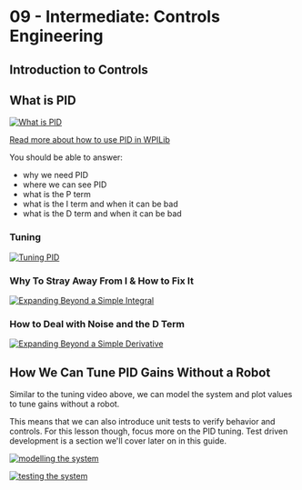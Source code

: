 # 09 - Intermediate: Controls Engineering

## Introduction to Controls

## What is PID

[![What is PID](https://img.youtube.com/vi/wkfEZmsQqiA/default.jpg)](https://www.youtube.com/watch?v=wkfEZmsQqiA)

[Read more about how to use PID in WPILib](https://docs.wpilib.org/en/stable/docs/software/advanced-controls/controllers/pidcontroller.html)

You should be able to answer:

- why we need PID
- where we can see PID
- what is the P term
- what is the I term and when it can be bad
- what is the D term and when it can be bad

### Tuning

[![Tuning PID](https://img.youtube.com/vi/uXnDwojRb1g/default.jpg)](https://www.youtube.com/watch?v=uXnDwojRb1g)

### Why To Stray Away From I & How to Fix It

[![Expanding Beyond a Simple Integral](https://img.youtube.com/vi/NVLXCwc8HzM/default.jpg)](https://www.youtube.com/watch?v=NVLXCwc8HzM)

### How to Deal with Noise and the D Term

[![Expanding Beyond a Simple Derivative](https://img.youtube.com/vi/7dUVdrs1e18/default.jpg)](https://www.youtube.com/watch?v=7dUVdrs1e18)

## How We Can Tune PID Gains Without a Robot

Similar to the tuning video above, we can model the system and plot values to tune gains without a robot.

This means that we can also introduce unit tests to verify behavior and controls. For this lesson though, focus more on the PID tuning. Test driven development is a section we'll cover later on in this guide.

[![modelling the system](https://img.youtube.com/vi/RLrZzSpHP4E/default.jpg)](https://youtu.be/RLrZzSpHP4E)

[![testing the system](https://img.youtube.com/vi/uGtT8ojgSzg/default.jpg)](https://youtu.be/uGtT8ojgSzg)
